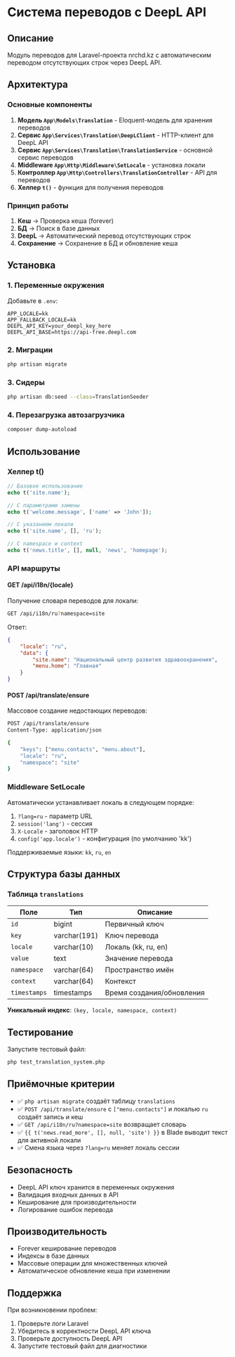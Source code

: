 # Система переводов с DeepL API

## Описание

Модуль переводов для Laravel-проекта nrchd.kz с автоматическим переводом отсутствующих строк через DeepL API.

## Архитектура

### Основные компоненты

1. **Модель `App\Models\Translation`** - Eloquent-модель для хранения переводов
2. **Сервис `App\Services\Translation\DeepLClient`** - HTTP-клиент для DeepL API
3. **Сервис `App\Services\Translation\TranslationService`** - основной сервис переводов
4. **Middleware `App\Http\Middleware\SetLocale`** - установка локали
5. **Контроллер `App\Http\Controllers\TranslationController`** - API для переводов
6. **Хелпер `t()`** - функция для получения переводов

### Принцип работы

1. **Кеш** → Проверка кеша (forever)
2. **БД** → Поиск в базе данных
3. **DeepL** → Автоматический перевод отсутствующих строк
4. **Сохранение** → Сохранение в БД и обновление кеша

## Установка

### 1. Переменные окружения

Добавьте в `.env`:

```env
APP_LOCALE=kk
APP_FALLBACK_LOCALE=kk
DEEPL_API_KEY=your_deepl_key_here
DEEPL_API_BASE=https://api-free.deepl.com
```

### 2. Миграции

```bash
php artisan migrate
```

### 3. Сидеры

```bash
php artisan db:seed --class=TranslationSeeder
```

### 4. Перезагрузка автозагрузчика

```bash
composer dump-autoload
```

## Использование

### Хелпер t()

```php
// Базовое использование
echo t('site.name');

// С параметрами замены
echo t('welcome.message', ['name' => 'John']);

// С указанием локали
echo t('site.name', [], 'ru');

// С namespace и context
echo t('news.title', [], null, 'news', 'homepage');
```

### API маршруты

#### GET /api/i18n/{locale}

Получение словаря переводов для локали:

```bash
GET /api/i18n/ru?namespace=site
```

Ответ:
```json
{
    "locale": "ru",
    "data": {
        "site.name": "Национальный центр развития здравоохранения",
        "menu.home": "Главная"
    }
}
```

#### POST /api/translate/ensure

Массовое создание недостающих переводов:

```bash
POST /api/translate/ensure
Content-Type: application/json

{
    "keys": ["menu.contacts", "menu.about"],
    "locale": "ru",
    "namespace": "site"
}
```

### Middleware SetLocale

Автоматически устанавливает локаль в следующем порядке:

1. `?lang=ru` - параметр URL
2. `session('lang')` - сессия
3. `X-Locale` - заголовок HTTP
4. `config('app.locale')` - конфигурация (по умолчанию 'kk')

Поддерживаемые языки: `kk`, `ru`, `en`

## Структура базы данных

### Таблица `translations`

| Поле | Тип | Описание |
|------|-----|----------|
| `id` | bigint | Первичный ключ |
| `key` | varchar(191) | Ключ перевода |
| `locale` | varchar(10) | Локаль (kk, ru, en) |
| `value` | text | Значение перевода |
| `namespace` | varchar(64) | Пространство имён |
| `context` | varchar(64) | Контекст |
| `timestamps` | timestamps | Время создания/обновления |

**Уникальный индекс**: `(key, locale, namespace, context)`

## Тестирование

Запустите тестовый файл:

```bash
php test_translation_system.php
```

## Приёмочные критерии

- ✅ `php artisan migrate` создаёт таблицу `translations`
- ✅ `POST /api/translate/ensure` с `["menu.contacts"]` и локалью `ru` создаёт запись и кеш
- ✅ `GET /api/i18n/ru?namespace=site` возвращает словарь
- ✅ `{{ t('news.read_more', [], null, 'site') }}` в Blade выводит текст для активной локали
- ✅ Смена языка через `?lang=ru` меняет локаль сессии

## Безопасность

- DeepL API ключ хранится в переменных окружения
- Валидация входных данных в API
- Кеширование для производительности
- Логирование ошибок перевода

## Производительность

- Forever кеширование переводов
- Индексы в базе данных
- Массовые операции для множественных ключей
- Автоматическое обновление кеша при изменении

## Поддержка

При возникновении проблем:

1. Проверьте логи Laravel
2. Убедитесь в корректности DeepL API ключа
3. Проверьте доступность DeepL API
4. Запустите тестовый файл для диагностики
